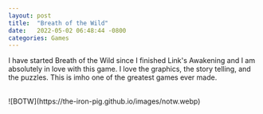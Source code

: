 ```yaml
---
layout: post
title:  "Breath of the Wild"
date:   2022-05-02 06:48:44 -0800
categories: Games
---
```

I have started Breath of the Wild since I finished Link's Awakening and I am absolutely in love with this game. 
I love the graphics, the story telling, and the puzzles. This is imho one of the greatest games ever made. 

<br>
![BOTW](https://the-iron-pig.github.io/images/notw.webp)

 

